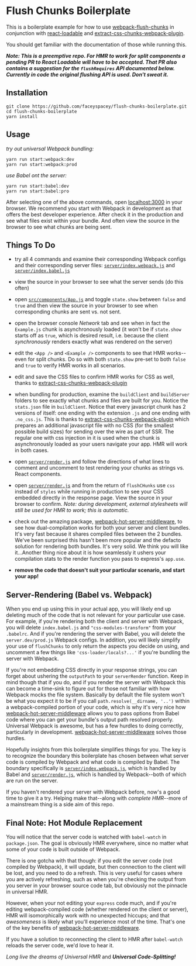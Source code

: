 # Flush Chunks Boilerplate

This is a boilerplate example for how to use [webpack-flush-chunks](https://github.com/faceyspacey/webpack-flush-chunks)
in conjunction with [react-loadable](https://github.com/thejameskyle/react-loadable) and [extract-css-chunks-webpack-plugin](https://github.com/faceyspacey/extract-css-chunks-webpack-plugin).

You should get familiar with the documentation of those while running this.

***Note: This is a preemptive repo. For HMR to work for split components a pending PR to *React Loadable* will have to be accepted. That PR also contains a suggestion for the `flushRequires` API documented below. Currently in code the original flushing API is used. Don't sweat it.***


## Installation

```
git clone https://github.com/faceyspacey/flush-chunks-boilerplate.git
cd flush-chunks-boilerplate
yarn install
```

## Usage

*try out universal Webpack bundling:*
```
yarn run start:webpack:dev
yarn run start:webpack:prod
```

*use Babel ont the server:*
```
yarn run start:babel:dev
yarn run start:babel:pro
```

After selecting one of the above commands, open [localhost:3000](http://localhost:3000) in your browser. We recommend you start with Webpack in development as that offers the best developer experience. After check it in the production and see what files exist within your bundle. And often view the source in the browser to see what chunks are being sent.


## Things To Do

- try all 4 commands and examine their corresponding Webpack configs and their corresponding server files: [`server/index.webpack.js`](./server/index.webpack.js) and [`server/index.babel.js`](./server/index.babel.js)
- view the source in your browser to see what the server sends (do this often)
- open [`src/components/App.js`](./src/components/App.js) and toggle `state.show` between `false` and `true` and
then view the source in your browser to see when corresponding chunks are sent vs. not sent.
- open the browser console *Network* tab and see when in fact the `Example.js` chunk is asynchronously loaded (it won't be if `state.show` starts off as `true`, which is desired result, i.e. because the client *synchronously* renders exactly what was rendered on the server)
- edit the `<App />` and `<Example />` components to see that HMR works--even for split chunks. Do so with both `state.show` pre-set to both
`false` and `true` to verify HMR works in all scenarios.
- edit and save the CSS files to confirm HMR works for CSS as well, thanks to [extract-css-chunks-webpack-plugin](https://github.com/faceyspacey/extract-css-chunks-webpack-plugin)

- when bundling for production, examine the `buildClient` and `buildServer` folders to see exactly what chunks and files are built for you. Notice the `stats.json` file in `buildClient`. Notice that every javascript chunk has 2 versions of itself: one ending with the extension `.js` and one ending with `.no_css.js`. This is thanks to 
[extract-css-chunks-webpack-plugin](https://github.com/faceyspacey/extract-css-chunks-webpack-plugin) which prepares an additional javascript file with no CSS (for the smallest possible build sizes) for sending over the wire as part of SSR. The regular one with css injection in it is used when the chunk is asynchronously loaded as your users navigate your app. HMR will work in both cases. 
- open [`server/render.js`](./server/render.js) and follow the directions of what lines to comment and uncomment to test rendering your chunks as strings vs. React components.
- open [`server/render.js`](./server/render.js) and from the return of `flushCHunks` use `css` instead of `styles` while running in production to see your CSS embedded directly in the response page. View the source in your browser to confirm. *Note: during development, external stylesheets will still be used for HMR to work; this is automatic.*
- check out the amazing package, [webpack-hot-server-middleware](https://github.com/60frames/webpack-hot-server-middleware), to see how dual-compilation works for both your server and client bundles. It's very fast because it shares compiled files between the 2 bundles. We've been surprised this hasn't been more popular and the defacto solution for rendering both bundles. It's very solid. We think you will like it...Another thing nice about it is how seamlessly it ushers your compilation stats to the render function you pass to express's `app.use`.
- **remove the code that doesn't suit your particular scenario, and start your app!**


## Server-Rendering (Babel vs. Webpack)

When you end up using this in your actual app, you will likely end up deleting much of the code that is not relevant for your particular use case. For example, if
you're rendering both the client and server with Webpack, you will delete `index.babel.js` and `"css-modules-transform"` from your `.babelrc`. And if you're rendering the server with Babel, you will delete the `server.dev/prod.js` Webpack configs. In addition, you will likely simplify your use of `flushChunks` to only return the aspects you decide on using, and uncomment a few things like `'css-loader/locals?...'` if you're bundling the server with Webpack.

If you're not embedding CSS directly in your response strings, you can forget about ushering the `outputPath` to your `serverRender` function. Keep in mind though that if you do, and if you render the server with Webpack this can become a time-sink to figure out for those not familiar with how Webpack mocks the file system. Basically by default the file system won't be what you expect it to be if you call `path.resolve(__dirname, '..')` within a webpack-compiled portion of your code, which is why it's very nice how [webpack-hot-server-middleware](https://github.com/60frames/webpack-hot-server-middleware) allows you to pass options from Babel code where you can get your bundle's output path resolved properly. Universal Webpack is awesome, but has a few hurdles to doing correctly, particularly in development. [webpack-hot-server-middleware](https://github.com/60frames/webpack-hot-server-middleware) solves those hurdles.

Hopefully insights from this boilerplate simplifies things for you. The key is to recognize the boundary this boilerplate has chosen between what server code is compiled by Webpack and what code is compiled by Babel. The boundary specifically is [`server/index.webpack.js`](./server/index.webpack.js), which is handled by Babel and [`server/render.js`](./server/render.js), which is handled by Webpack--both of which are run on the server. 

If you haven't rendered your server with Webpack before, now's a good time to give it a try. Helping make that--along with *complete HMR*--more of a mainstream thing is a side aim of this repo. 


## Final Note: Hot Module Replacement

You will notice that the server code is watched with `babel-watch` in `package.json`. The goal is obviously HMR everywhere, since no matter what some of your code is built outside of Webpack. 

There is one gotcha with that though: if you edit the server code (not compiled by Webpack), it will update, but then connection to the client will be lost, and you need to do a refresh. This is very useful for cases where you are actively refreshing, such as when you're checking the output from you server in your browser source code tab, but obviously not the pinnacle in universal HMR. 

However, when your not editing your `express` code much, and if you're editing webpack-compiled code (whether rendered on the client or server), HMR will isomorphically work with no unexpected hiccups; and that *awesomeness* is likely what you'll experience most of the time. That's one of the key benefits of [webpack-hot-server-middleware](https://github.com/60frames/webpack-hot-server-middleware).

If you have a solution to reconnecting the client to HMR after `babel-watch` reloads the server code, we'd love to hear it. 

*Long live the dreams of Universal HMR* and ***Universal Code-Splitting!***

